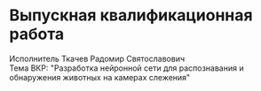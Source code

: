 # Выпускная квалификационная работа
Исполнитель Ткачев Радомир Святославович\
Тема ВКР: "Разработка нейронной сети для распознавания и обнаружения животных на камерах слежения"
